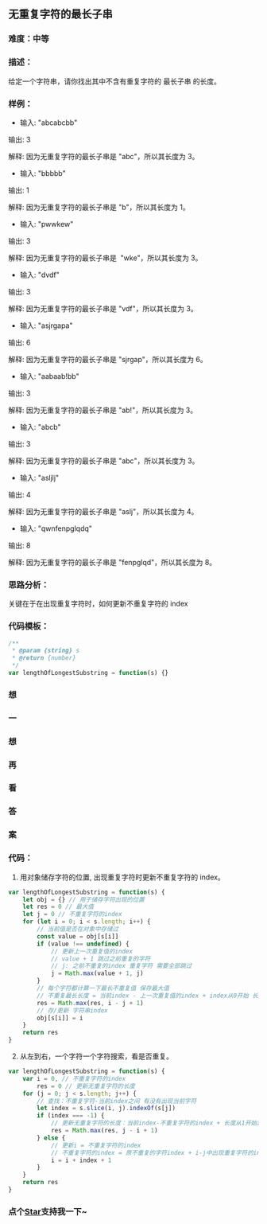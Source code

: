 ## 无重复字符的最长子串

### 难度：中等

### 描述：

给定一个字符串，请你找出其中不含有重复字符的 最长子串 的长度。

### 样例：

- 输入: "abcabcbb"

输出: 3

解释: 因为无重复字符的最长子串是 "abc"，所以其长度为 3。

- 输入: "bbbbb"

输出: 1

解释: 因为无重复字符的最长子串是 "b"，所以其长度为 1。

- 输入: "pwwkew"

输出: 3

解释: 因为无重复字符的最长子串是  "wke"，所以其长度为 3。

- 输入: "dvdf"

输出: 3

解释: 因为无重复字符的最长子串是 "vdf"，所以其长度为 3。

- 输入: "asjrgapa"

输出: 6

解释: 因为无重复字符的最长子串是 "sjrgap"，所以其长度为 6。

- 输入: "aabaab!bb"

输出: 3

解释: 因为无重复字符的最长子串是 "ab!"，所以其长度为 3。

- 输入: "abcb"

输出: 3

解释: 因为无重复字符的最长子串是 "abc"，所以其长度为 3。

- 输入: "asljlj"

输出: 4

解释: 因为无重复字符的最长子串是 "aslj"，所以其长度为 4。

- 输入: "qwnfenpglqdq"

输出: 8

解释: 因为无重复字符的最长子串是 "fenpglqd"，所以其长度为 8。

### 思路分析：

关键在于在出现重复字符时，如何更新不重复字符的 index

### 代码模板：

```js
/**
 * @param {string} s
 * @return {number}
 */
var lengthOfLongestSubstring = function(s) {}
```

### 想

### 一

### 想

### 再

### 看

### 答

### 案

### 代码：

1. 用对象储存字符的位置, 出现重复字符时更新不重复字符的 index。

```js
var lengthOfLongestSubstring = function(s) {
	let obj = {} // 用于储存字符出现的位置
	let res = 0 // 最大值
	let j = 0 // 不重复字符的index
	for (let i = 0; i < s.length; i++) {
		// 当前值是否在对象中存储过
		const value = obj[s[i]]
		if (value !== undefined) {
			// 更新上一次重复值的index
			// value + 1 跳过之前重复的字符
			// j: 之前不重复的index 重复字符 需要全部跳过
			j = Math.max(value + 1, j)
		}
		// 每个字符都计算一下最长不重复值 保存最大值
		// 不重复最长长度 = 当前index - 上一次重复值的index + index从0开始 长度从1开始
		res = Math.max(res, i - j + 1)
		// 存/更新 字符串index
		obj[s[i]] = i
	}
	return res
}
```

2. 从左到右，一个字符一个字符搜索，看是否重复。

```js
var lengthOfLongestSubstring = function(s) {
	var i = 0, // 不重复字符的index
		res = 0 // 更新无重复字符的长度
	for (j = 0; j < s.length; j++) {
		// 查找：不重复字符-当前index之间 有没有出现当前字符
		let index = s.slice(i, j).indexOf(s[j])
		if (index === -1) {
			// 更新无重复字符的长度：当前index-不重复字符的index + 长度从1开始算
			res = Math.max(res, j - i + 1)
		} else {
			// 更新i = 不重复字符的index
			// 不重复字符的index = 原不重复的字符index + i-j中出现重复字符的index + 跳过该重复字符
			i = i + index + 1
		}
	}
	return res
}
```

<!-- 特殊字符串：用于修改/删除markdown的结尾提示语-->

### 点个[Star](https://github.com/OBKoro1/Brush_algorithm)支持我一下~
